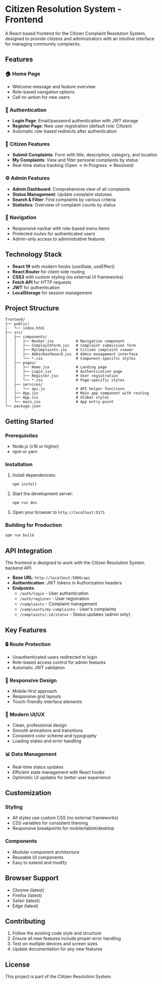 # Citizen Resolution System - Frontend

A React-based frontend for the Citizen Complaint Resolution System, designed to provide citizens and administrators with an intuitive interface for managing community complaints.

## Features

### 🏠 **Home Page**
- Welcome message and feature overview
- Role-based navigation options
- Call-to-action for new users

### 🔐 **Authentication**
- **Login Page**: Email/password authentication with JWT storage
- **Register Page**: New user registration (default role: Citizen)
- Automatic role-based redirects after authentication

### 👤 **Citizen Features**
- **Submit Complaints**: Form with title, description, category, and location
- **My Complaints**: View and filter personal complaints by status
- Real-time status tracking (Open → In Progress → Resolved)

### ⚙️ **Admin Features**
- **Admin Dashboard**: Comprehensive view of all complaints
- **Status Management**: Update complaint statuses
- **Search & Filter**: Find complaints by various criteria
- **Statistics**: Overview of complaint counts by status

### 🧭 **Navigation**
- Responsive navbar with role-based menu items
- Protected routes for authenticated users
- Admin-only access to administrative features

## Technology Stack

- **React 19** with modern hooks (useState, useEffect)
- **React Router** for client-side routing
- **CSS3** with custom styling (no external UI frameworks)
- **Fetch API** for HTTP requests
- **JWT** for authentication
- **LocalStorage** for session management

## Project Structure

```
frontend/
├── public/
│   └── index.html
├── src/
│   ├── components/
│   │   ├── Navbar.jsx          # Navigation component
│   │   ├── ComplaintForm.jsx   # Complaint submission form
│   │   ├── MyComplaints.jsx    # Citizen complaint viewer
│   │   ├── AdminDashboard.jsx  # Admin management interface
│   │   └── *.css               # Component-specific styles
│   ├── pages/
│   │   ├── Home.jsx            # Landing page
│   │   ├── Login.jsx           # Authentication page
│   │   ├── Register.jsx        # User registration
│   │   └── *.css               # Page-specific styles
│   ├── services/
│   │   └── api.js              # API helper functions
│   ├── App.jsx                 # Main app component with routing
│   ├── App.css                 # Global styles
│   └── main.jsx                # App entry point
└── package.json
```

## Getting Started

### Prerequisites
- Node.js (v16 or higher)
- npm or yarn

### Installation
1. Install dependencies:
   ```bash
   npm install
   ```

2. Start the development server:
   ```bash
   npm run dev
   ```

3. Open your browser to `http://localhost:5173`

### Building for Production
```bash
npm run build
```

## API Integration

The frontend is designed to work with the Citizen Resolution System backend API:

- **Base URL**: `http://localhost:5000/api`
- **Authentication**: JWT tokens in Authorization headers
- **Endpoints**: 
  - `/auth/login` - User authentication
  - `/auth/register` - User registration
  - `/complaints` - Complaint management
  - `/complaints/my-complaints` - User's complaints
  - `/complaints/:id/status` - Status updates (admin only)

## Key Features

### 🔒 **Route Protection**
- Unauthenticated users redirected to login
- Role-based access control for admin features
- Automatic JWT validation

### 📱 **Responsive Design**
- Mobile-first approach
- Responsive grid layouts
- Touch-friendly interface elements

### 🎨 **Modern UI/UX**
- Clean, professional design
- Smooth animations and transitions
- Consistent color scheme and typography
- Loading states and error handling

### 📊 **Data Management**
- Real-time status updates
- Efficient state management with React hooks
- Optimistic UI updates for better user experience

## Customization

### Styling
- All styles use custom CSS (no external frameworks)
- CSS variables for consistent theming
- Responsive breakpoints for mobile/tablet/desktop

### Components
- Modular component architecture
- Reusable UI components
- Easy to extend and modify

## Browser Support

- Chrome (latest)
- Firefox (latest)
- Safari (latest)
- Edge (latest)

## Contributing

1. Follow the existing code style and structure
2. Ensure all new features include proper error handling
3. Test on multiple devices and screen sizes
4. Update documentation for any new features

## License

This project is part of the Citizen Resolution System.
